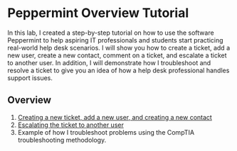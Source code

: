 # Peppermint Overview Tutorial
In this lab, I created a step-by-step tutorial on how to use the software Peppermint to help aspiring IT professionals and students start practicing real-world help desk scenarios. I will show you how to create a ticket, add a new user, create a new contact, comment on a ticket, and escalate a ticket to another user. In addition, I will demonstrate how I troubleshoot and resolve a ticket to give you an idea of how a help desk professional handles support issues.
## Overview
1. [Creating a new ticket, add a new user, and creating a new contact](https://github.com/jvilla1901/PeppermintOverviewTutorial/blob/main/NewTicket.md)
2. [Escalating the ticket to another user](https://github.com/jvilla1901/PeppermintOverviewTutorial/blob/main/escalatingUser.md)
3. Example of how I troubleshoot problems using the CompTIA troubleshooting methodology. 
